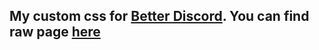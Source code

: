 My custom css for [Better Discord](https://betterdiscord.app/).
You can find raw page [here](https://tf2imicro.github.io/custom-css/custom.css)
---
